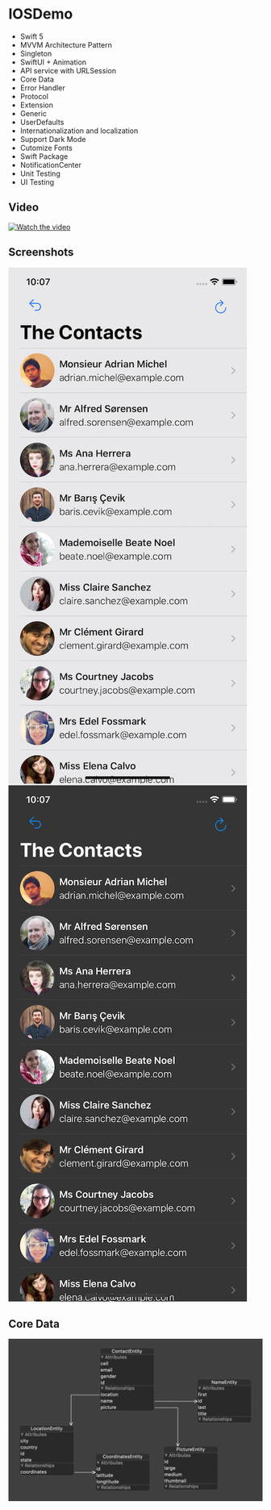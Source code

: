 # IOSDemo

+ Swift 5
+ MVVM Architecture Pattern
+ Singleton
+ SwiftUI + Animation
+ API service with URLSession
+ Core Data
+ Error Handler
+ Protocol
+ Extension
+ Generic
+ UserDefaults
+ Internationalization and localization
+ Support Dark Mode
+ Cutomize Fonts
+ Swift Package
+ NotificationCenter
+ Unit Testing
+ UI Testing

## Video
[![Watch the video](https://img.youtube.com/vi/fPT2M6L-7nA/hqdefault.jpg)](https://youtu.be/fPT2M6L-7nA)

## Screenshots
![alt test](Media/home.png) ![alt test](Media/home_dark.png)

## Core Data
![alt test](Media/coredata.png)
